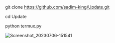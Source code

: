 git clone https://github.com/sadim-king/Update.git

cd Update

python termux.py

![Screenshot_20230706-151541](https://github.com/sadim-king/Update/assets/133739417/068c6e8e-7f6d-4396-b550-d9376d7df01c)
